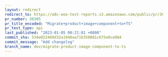 ```yaml
---
layout: redirect
redirect_to: https://a8c-woo-test-reports.s3.amazonaws.com/public/pr/36305/api/index.html
pr_number: 36305
pr_title_encoded: "Migrate+product+image+component+to+TS"
pr_test_type: api
last_published: "2023-01-05 00:21:01 +0000"
commit_sha: 534e022469d32a1948aa71b350081c675e0ce884
commit_message: "Add changelog"
branch_name: dev/migrate-product-image-component-to-ts
---
```

